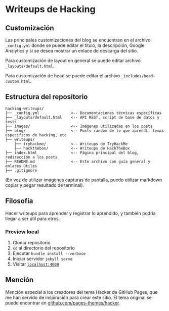 # Writeups de Hacking

## Customización

Las principales customizaciones del blog se encuentran en el archivo `_config.yml` donde se puede editar el título, la descripción, Google Analytics y si se desea mostrar un enlace de descarga del sitio.

Para customización de layout en general se puede editar archivo `_layouts/default.html`. 

Para customización de head se puede editar el archivo `_includes/head-custom.html`.

## Estructura del repositorio
```
hacking-writeups/
├── _config.yml              <-- Documentaciones técnicas específicas
├── _layouts/default.html    <-- API REST, script de base de datos y tests
├── images/                  <-- Imágenes utilizadas en los posts
├── blog/                    <-- Posts random de lo que aprendí, temas especificos de hacking, etc
├── writeups/
    ├── tryhackme/           <-- Writeups de TryHackMe
    ├── hackthebox/          <-- Writeups de HackTheBox
├── index.html               <-- Página principal del blog, redirección a los posts
├── README.md                <-- Este archivo con guía general y enlaces útiles
├── .gitignore
```

(En vez de utilizar imagenes capturas de pantalla, puedo utilizar markdown copiar y pegar resultado de terminal).

## Filosofía

Hacer writeups para aprender y registrar lo aprendido, y también podría llegar a ser útil para otros.

### Preview local
1. Clonar repositorio
2. `cd` al directorio del repositorio
3. Ejecutar `bundle install --verbose`
4. Iniciar servidor `jekyll serve`
5. Visitar [`localhost:4000`](http://localhost:4000) 


## Mención

Mención especial a los creadores del tema Hacker de GitHub Pages, que me han servido de inspiración para crear este sitio. El tema original se puede encontrar en [github.com/pages-themes/hacker](https://github.com/pages-themes/hacker).

